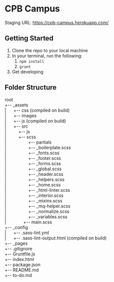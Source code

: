 # CPB Campus
Staging URL: https://cpb-campus.herokuapp.com/

## Getting Started
1. Clone the repo to your local machine
2. In your terminal, run the following:
    1. `npm install`
    2. `grunt`
3. Get developing

## Folder Structure
root  
+-- _assets  
|&nbsp;&nbsp;&nbsp;&nbsp;&nbsp;&nbsp;+-- css (compiled on build)  
|&nbsp;&nbsp;&nbsp;&nbsp;&nbsp;&nbsp;+-- images  
|&nbsp;&nbsp;&nbsp;&nbsp;&nbsp;&nbsp;+-- js (compiled on build)  
|&nbsp;&nbsp;&nbsp;&nbsp;&nbsp;&nbsp;+-- src  
|&nbsp;&nbsp;&nbsp;&nbsp;&nbsp;&nbsp;&nbsp;&nbsp;&nbsp;&nbsp;+-- js  
|&nbsp;&nbsp;&nbsp;&nbsp;&nbsp;&nbsp;&nbsp;&nbsp;&nbsp;&nbsp;+-- scss  
|&nbsp;&nbsp;&nbsp;&nbsp;&nbsp;&nbsp;&nbsp;&nbsp;&nbsp;&nbsp;&nbsp;&nbsp;&nbsp;&nbsp;&nbsp;&nbsp;&nbsp;&nbsp;+-- partials  
|&nbsp;&nbsp;&nbsp;&nbsp;&nbsp;&nbsp;&nbsp;&nbsp;&nbsp;&nbsp;&nbsp;&nbsp;&nbsp;&nbsp;&nbsp;&nbsp;&nbsp;&nbsp;+-- _boilerplate.scss  
|&nbsp;&nbsp;&nbsp;&nbsp;&nbsp;&nbsp;&nbsp;&nbsp;&nbsp;&nbsp;&nbsp;&nbsp;&nbsp;&nbsp;&nbsp;&nbsp;&nbsp;&nbsp;+-- _fonts.scss  
|&nbsp;&nbsp;&nbsp;&nbsp;&nbsp;&nbsp;&nbsp;&nbsp;&nbsp;&nbsp;&nbsp;&nbsp;&nbsp;&nbsp;&nbsp;&nbsp;&nbsp;&nbsp;+-- _footer.scss  
|&nbsp;&nbsp;&nbsp;&nbsp;&nbsp;&nbsp;&nbsp;&nbsp;&nbsp;&nbsp;&nbsp;&nbsp;&nbsp;&nbsp;&nbsp;&nbsp;&nbsp;&nbsp;+-- _forms.scss  
|&nbsp;&nbsp;&nbsp;&nbsp;&nbsp;&nbsp;&nbsp;&nbsp;&nbsp;&nbsp;&nbsp;&nbsp;&nbsp;&nbsp;&nbsp;&nbsp;&nbsp;&nbsp;+-- _global.scss  
|&nbsp;&nbsp;&nbsp;&nbsp;&nbsp;&nbsp;&nbsp;&nbsp;&nbsp;&nbsp;&nbsp;&nbsp;&nbsp;&nbsp;&nbsp;&nbsp;&nbsp;&nbsp;+-- _header.scss  
|&nbsp;&nbsp;&nbsp;&nbsp;&nbsp;&nbsp;&nbsp;&nbsp;&nbsp;&nbsp;&nbsp;&nbsp;&nbsp;&nbsp;&nbsp;&nbsp;&nbsp;&nbsp;+-- _helpers.scss  
|&nbsp;&nbsp;&nbsp;&nbsp;&nbsp;&nbsp;&nbsp;&nbsp;&nbsp;&nbsp;&nbsp;&nbsp;&nbsp;&nbsp;&nbsp;&nbsp;&nbsp;&nbsp;+-- _home.scss  
|&nbsp;&nbsp;&nbsp;&nbsp;&nbsp;&nbsp;&nbsp;&nbsp;&nbsp;&nbsp;&nbsp;&nbsp;&nbsp;&nbsp;&nbsp;&nbsp;&nbsp;&nbsp;+-- _html-linter.scss  
|&nbsp;&nbsp;&nbsp;&nbsp;&nbsp;&nbsp;&nbsp;&nbsp;&nbsp;&nbsp;&nbsp;&nbsp;&nbsp;&nbsp;&nbsp;&nbsp;&nbsp;&nbsp;+-- _interior.scss  
|&nbsp;&nbsp;&nbsp;&nbsp;&nbsp;&nbsp;&nbsp;&nbsp;&nbsp;&nbsp;&nbsp;&nbsp;&nbsp;&nbsp;&nbsp;&nbsp;&nbsp;&nbsp;+-- _mixins.scss  
|&nbsp;&nbsp;&nbsp;&nbsp;&nbsp;&nbsp;&nbsp;&nbsp;&nbsp;&nbsp;&nbsp;&nbsp;&nbsp;&nbsp;&nbsp;&nbsp;&nbsp;&nbsp;+-- _mq-helper.scss  
|&nbsp;&nbsp;&nbsp;&nbsp;&nbsp;&nbsp;&nbsp;&nbsp;&nbsp;&nbsp;&nbsp;&nbsp;&nbsp;&nbsp;&nbsp;&nbsp;&nbsp;&nbsp;+-- _normalize.scss  
|&nbsp;&nbsp;&nbsp;&nbsp;&nbsp;&nbsp;&nbsp;&nbsp;&nbsp;&nbsp;&nbsp;&nbsp;&nbsp;&nbsp;&nbsp;&nbsp;&nbsp;&nbsp;+-- _variables.scss  
|&nbsp;&nbsp;&nbsp;&nbsp;&nbsp;&nbsp;&nbsp;&nbsp;&nbsp;&nbsp;&nbsp;&nbsp;&nbsp;&nbsp;+-- main.scss  
+-- _config  
|&nbsp;&nbsp;&nbsp;&nbsp;&nbsp;&nbsp;+-- .sass-lint.yml  
|&nbsp;&nbsp;&nbsp;&nbsp;&nbsp;&nbsp;+-- .sass-lint-output.html (compiled on build)  
+-- _pages  
+-- .gitignore  
+-- Gruntfile.js  
+-- index.html  
+-- package.json  
+-- README.md  
+-- to-do.md
